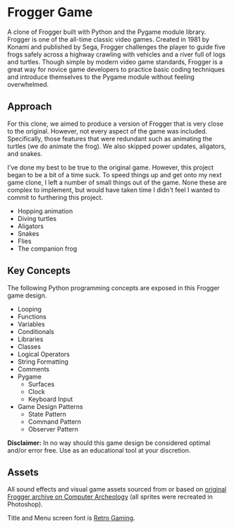 # Frogger Game
A clone of Frogger built with Python and the Pygame module library. Frogger is one of the all-time classic video games. Created in 1981 by Konami and published by Sega, Frogger challenges the player to guide five frogs safely across a highway crawling with vehicles and a river full of logs and turtles. Though simple by modern video game standards, Frogger is a great way for novice game developers to practice basic coding techniques and introduce themselves to the Pygame module without feeling overwhelmed.

## Approach
For this clone, we aimed to produce a version of Frogger that is very close to the original. However, not every aspect of the game was included. Specifically, those features that were redundant such as animating the turtles (we do animate the frog). We also skipped power updates, aligators, and snakes.

I've done my best to be true to the original game. However, this project began to be a bit of a time suck. To speed things up and get onto my next game clone, I left a number of small things out of the game. None these are complex to implement, but would have taken time I didn't feel I wanted to commit to furthering this project.
- Hopping animation
- Diving turtles
- Aligators
- Snakes
- Flies
- The companion frog

## Key Concepts
The following Python programming concepts are exposed in this Frogger game design.
- Looping
- Functions
- Variables
- Conditionals
- Libraries
- Classes
- Logical Operators
- String Formatting
- Comments
- Pygame
  - Surfaces
  - Clock
  - Keyboard Input 
- Game Design Patterns
  - State Pattern
  - Command Pattern
  - Observer Pattern

**Disclaimer:** In no way should this game design be considered optimal and/or error free. Use as an educational tool at your discretion.

## Assets
All sound effects and visual game assets sourced from or based on [original Frogger archive on Computer Archeology](https://computerarcheology.com/Arcade/Frogger/) (all sprites were recreated in Photoshop).

Title and Menu screen font is [Retro Gaming](https://www.dafont.com/retro-gaming.font).